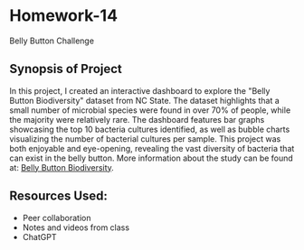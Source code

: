 # Homework-14
Belly Button Challenge

## Synopsis of Project
In this project, I created an interactive dashboard to explore the "Belly Button Biodiversity" dataset from NC State. The dataset highlights that a small number of microbial species were found in over 70% of people, while the majority were relatively rare. The dashboard features bar graphs showcasing the top 10 bacteria cultures identified, as well as bubble charts visualizing the number of bacterial cultures per sample. This project was both enjoyable and eye-opening, revealing the vast diversity of bacteria that can exist in the belly button. More information about the study can be found at: [Belly Button Biodiversity](https://example.com).

## Resources Used:
 - Peer collaboration
 - Notes and videos from class
 - ChatGPT

